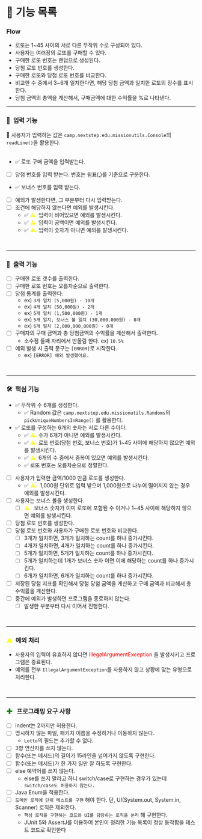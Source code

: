 # 📝 기능 목록

### Flow
- 로또는 1~45 사이의 서로 다른 무작위 수로 구성되어 있다.
- 사용자는 여러장의 로또를 구매할 수 있다.
- 구매한 로또 번호는 랜덤으로 생성된다.
- 당첨 로또 번호를 생성한다.
- 구매한 로또와 당첨 로또 번호를 비교한다.
- 비교한 수 중에서 3~6개 일치한다면, 해당 당첨 금액과 일치한 로또의 장수를 표시한다.
- 당첨 금액의 총액을 계산해서, 구매금액에 대한 수익률을 %로 나타낸다.

---


### 🔨 &nbsp;입력 기능
🌟 사용자가 입력하는 값은 `camp.nextstep.edu.missionutils.Console`의 `readLine()`을 활용한다. <br>
<br>

- ✅ 로또 구매 금액을 입력받는다.
- [ ] 당첨 번호를 입력 받는다. 번호는 쉼표(,)를 기준으로 구분한다.
- ✅ 보너스 번호를 입력 받는다.
- [ ] 예외가 발생한다면, 그 부분부터 다시 입력받는다.
- [ ] 조건에 해당하지 않는다면 예외를 발생시킨다.
  - ✅ <span style ="color:yellow">⚠️</span> &nbsp;입력이 비어있으면 예외를 발생시킨다.
  - ✅ <span style ="color:yellow">⚠️</span> &nbsp;입력이 공백이면 예외를 발생시킨다.
  - ✅ <span style ="color:yellow">⚠️</span> &nbsp;입력이 숫자가 아니면 예외를 발생시킨다.



<br>

---  
### 🔨 &nbsp;출력 기능
- [ ] 구매한 로또 갯수를 출력한다.
- [ ] 구매한 로또 번호는 오름차순으로 출력한다.
- [ ] 당첨 통계를 출력한다.
  - ex) `3개 일치 (5,000원) - 10개`
  - ex) `4개 일치 (50,000원) - 2개`
  - ex) `5개 일치 (1,500,000원) - 1개`
  - ex) `5개 일치, 보너스 볼 일치 (30,000,000원) - 0개`
  - ex) `6개 일치 (2,000,000,000원) - 0개`
- [ ] 구매자의 구매 금액과 총 당첨금액의 수익률을 계산해서 출력한다.
  - 소수점 둘째 자리에서 반올림 한다. ex) `10.5%`
- [ ] 예외 발생 시 출력 문구는 `[ERROR]`로 시작한다.
  - ex) `[ERROR] 예외 발생했어요.`
<br>

---  
### 🛠️ &nbsp;핵심 기능
- ✅ 무작위 수 6개를 생성한다.
  - ✅ Random 값은 `camp.nextstep.edu.missionutils.Randoms`의 `pickUniqueNumbersInRange()` 를 활용한다.
- ✅ 로또를 구성하는 6개의 숫자는 서로 다른 수이다.
  - ✅ <span style ="color:yellow">⚠️</span> &nbsp;수가 6개가 아니면 예외를 발생시킨다.
  - ✅ <span style ="color:yellow">⚠️</span> &nbsp;로또 번호(당첨 번호, 보너스 번호)가 1~45 사이에 해당하지 않으면 예외를 발생시킨다.
  - ✅ <span style ="color:yellow">⚠️</span> &nbsp;6개의 수 중에서 중복이 있으면 예외를 발생시킨다.
  - ✅ 로또 번호는 오름차순으로 정렬한다.
- [ ] 사용자가 입력한 금액/1000 만큼 로또를 생성한다.
  - ✅ <span style ="color:yellow">⚠️</span> &nbsp; 1,000원 단위로 입력 받으며 1,000원으로 나누어 떨어지지 않는 경우 예외를 발생시킨다.
- [ ] 사용자는 보너스 볼을 생성한다.
  - [ ] <span style ="color:yellow">⚠️</span> &nbsp; 보너스 숫자가 이미 로또에 포함된 수 이거나 1~45 사이에 해당하지 않으면 예외를 발생시킨다.
- [ ] 당첨 로또 번호를 생성한다.
- [ ] 당첨 로또 번호와 사용자가 구매한 로또 번호와 비교한다.
  - [ ] 3개가 일치하면, 3개가 일치하는 count를 하나 증가시킨다.
  - [ ] 4개가 일치하면, 4개가 일치하는 count를 하나 증가시킨다.
  - [ ] 5개가 일치하면, 5개가 일치하는 count를 하나 증가시킨다.
  - [ ] 5개가 일치하는데 1개가 보너스 숫자 이면 이에 해당하는 count를 하나 증가시킨다.
  - [ ] 6개가 일치하면, 6개가 일치하는 count를 하나 증가시킨다.
- [ ] 저장된 당첨 지표를 확인해서 당첨 당첨 금액을 계산하고 구매 금액과 비교해서 총 수익률을 계산한다.
- [ ] 중간에 예외가 발생하면 프로그램을 종료하지 않는다.
  - [ ] 발생한 부분부터 다시 이어서 진행한다.
  
<br>

---  
### <span style ="color:yellow">⚠️</span> &nbsp;예외 처리
- 사용자의 입력이 유효하지 않다면
  <span style ="color:red">IllegalArgumentException</span> 을 발생시키고 프로그램은 종료된다.
- 예외를 전부 `IllegalArgumentException`를 사용하지 않고 상황에 맞는 유형으로 처리한다.

<br>

---
### <span style ="color:green">✚</span> &nbsp; 프로그래밍 요구 사항
- [ ] indent는 2까지만 허용한다.
- [ ] 명시하지 않는 파일, 패키지 이름을 수정하거나 이동하지 않는다.
  - `Lotto`의 필드는 추가할 수 없다.
- [ ] 3항 연산자를 쓰지 않는다.
- [ ] 함수(또는 메서드)의 길이가 15라인을 넘어가지 않도록 구현한다.
- [ ] 함수(또는 메서드)가 한 가지 일만 잘 하도록 구현한다.
- [ ] else 예약어를 쓰지 않는다.
  - else를 쓰지 말라고 하니 switch/case로 구현하는 경우가 있는데 `switch/case도 허용하지 않는다.`
- [ ] Java Enum을 적용한다.
- [ ] `도메인 로직에 단위 테스트를 구현` 해야 한다. 단, UI(System.out, System.in, Scanner) 로직은 제외한다.
  - `핵심 로직을 구현하는 코드와 UI를 담당하는 로직을 분리` 해 구현한다.
  - JUnit 5와 AssertJ를 이용하여 본인이 정리한 기능 목록이 정상 동작함을 테스트 코드로 확인한다